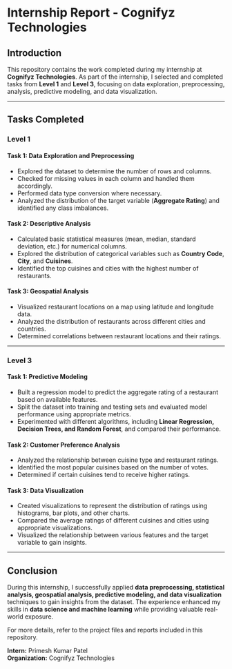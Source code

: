 # Internship Report - Cognifyz Technologies

## Introduction
This repository contains the work completed during my internship at **Cognifyz Technologies**. As part of the internship, I selected and completed tasks from **Level 1** and **Level 3**, focusing on data exploration, preprocessing, analysis, predictive modeling, and data visualization.

---

## Tasks Completed

### **Level 1**

#### **Task 1: Data Exploration and Preprocessing**
- Explored the dataset to determine the number of rows and columns.
- Checked for missing values in each column and handled them accordingly.
- Performed data type conversion where necessary.
- Analyzed the distribution of the target variable (**Aggregate Rating**) and identified any class imbalances.

#### **Task 2: Descriptive Analysis**
- Calculated basic statistical measures (mean, median, standard deviation, etc.) for numerical columns.
- Explored the distribution of categorical variables such as **Country Code**, **City**, and **Cuisines**.
- Identified the top cuisines and cities with the highest number of restaurants.

#### **Task 3: Geospatial Analysis**
- Visualized restaurant locations on a map using latitude and longitude data.
- Analyzed the distribution of restaurants across different cities and countries.
- Determined correlations between restaurant locations and their ratings.

---

### **Level 3**

#### **Task 1: Predictive Modeling**
- Built a regression model to predict the aggregate rating of a restaurant based on available features.
- Split the dataset into training and testing sets and evaluated model performance using appropriate metrics.
- Experimented with different algorithms, including **Linear Regression, Decision Trees, and Random Forest**, and compared their performance.

#### **Task 2: Customer Preference Analysis**
- Analyzed the relationship between cuisine type and restaurant ratings.
- Identified the most popular cuisines based on the number of votes.
- Determined if certain cuisines tend to receive higher ratings.

#### **Task 3: Data Visualization**
- Created visualizations to represent the distribution of ratings using histograms, bar plots, and other charts.
- Compared the average ratings of different cuisines and cities using appropriate visualizations.
- Visualized the relationship between various features and the target variable to gain insights.

---

## Conclusion
During this internship, I successfully applied **data preprocessing, statistical analysis, geospatial analysis, predictive modeling, and data visualization** techniques to gain insights from the dataset. The experience enhanced my skills in **data science and machine learning** while providing valuable real-world exposure.

For more details, refer to the project files and reports included in this repository.

**Intern:** Primesh Kumar Patel  
**Organization:** Cognifyz Technologies  
